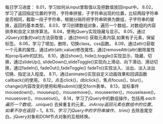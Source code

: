 每日学习进度：
   8.01，学习如何从input里取值以及把数值放回input中。
   8.02，学习了返回指定位置的字符，字符串拼接，子字符串出现的位置，比较两段字符串是否相同，截取一段子字符串，根据分隔符把字符串转换为数组，子字符串的替换，返回的基本类型。
   8.03，学习创建数组对象，遍历一个数组，对数组的内容排序和自定义排序算法。
   8.04，使用jQuery实现隐藏与显示。
   8.05，通过JQuery对象的val()方法获取值 ，通过html() 获取元素内容,如果有子元素，保留标签。
   8.06，学习了增加，删除，切换class。css函数。
   8.09，通过attr()获取一个元素的属性，通过attr(attr,value)修改属性，通过removeAttr(attr)删除属性和prop与attr的区别。
   8.10，通过show(), hide(),toggle()实现显示、隐藏、切换，通过slideUp(), slideDown(),slideToggle()实现向上滑动、向下滑动、滑动切换，通过fadeIn(), fadeOut(),fadeToggle() fadeTo()实现淡入、淡出、淡入淡出切换、指定淡入程度。
   8.11，通过animate()实现自定义动画效果和回调函数callback()的使用。
   8.12，点击click()，dblclick()，焦点focus()，blur()，change()内容改变的使用和用submit()提交form表单。
   8.13，鼠标事件mousedown()，mouseup()，mousemove()，mouseenter()，mouseleave()，mouseover()，mouseout()。
   8.14，学习了jQuery中的数组操作，包括用$.each 遍历一个数组，$.unique() 去掉重复的元素，$.inArray 返回元素在数组中的位置 ，如果不存在返回-1。
   8.15，学习了jQuery中的字符串操作，$.trim() 去除首尾空白。jQuery对象和DOM节点对象的互相转换。
